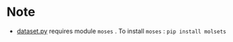 # Note

* [dataset.py](https://github.com/wxx07/MolLVAE/blob/master/code/dataset.py) requires module `moses` . To install `moses` : `pip install molsets` 

  